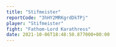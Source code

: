 ```yaml
---
title: "Stifmeister"
reportCode: "3hHY2MRKgrdDkTPj"
player: "Stifmeister"
fight: "Fathom-Lord Karathress"
date: 2021-10-06T18:48:50.877000+00:00
---
```

